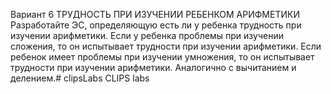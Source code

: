 
Вариант 6   ТРУДНОСТЬ ПРИ ИЗУЧЕНИИ РЕБЕНКОМ АРИФМЕТИКИ
Разработайте ЭС, определяющую есть ли у ребенка трудность при изучении арифметики. Если у ребенка проблемы при изучении сложения, то он испытывает трудности при изучении арифметики. Если ребенок имеет проблемы при изучении умножения, то он испытывает трудности при изучении арифметики. Аналогично с вычитанием и делением.# clipsLabs
CLIPS labs
